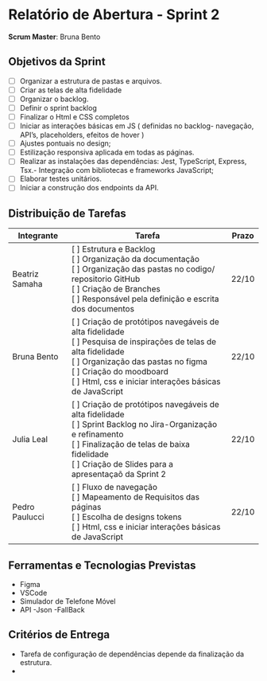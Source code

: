 

# Relatório de Abertura - Sprint 2

**Scrum Master**: Bruna Bento 

## Objetivos da Sprint

- [ ] Organizar a estrutura de pastas e arquivos.
- [ ] Criar as telas de alta fidelidade 
- [ ] Organizar o backlog.
- [ ] Definir o sprint backlog 
- [ ] Finalizar o Html e CSS completos
- [ ] Iniciar as interações básicas em JS ( definidas no backlog- navegação, API’s,     placeholders, efeitos de hover )
- [ ] Ajustes pontuais no design;
- [ ] Estilização responsiva aplicada em todas as páginas.
- [ ] Realizar as instalações das dependências: Jest, TypeScript, Express, Tsx.- Integração com bibliotecas e frameworks JavaScript;
- [ ] Elaborar testes unitários.
- [ ] Iniciar a construção dos endpoints da API.

## Distribuição de Tarefas
| Integrante       | Tarefa                                                                 | Prazo |
|------------------|------------------------------------------------------------------------|--------|
| Beatriz Samaha   |  [ ] Estrutura e Backlog<br> [ ] Organização da documentação<br> [ ] Organização das pastas no codigo/ repositorio GitHub<br> [ ] Criação de Branches<br> [ ] Responsável pela definição e escrita dos documentos<br>  | 22/10  |
| Bruna Bento      |  [ ] Criação de protótipos navegáveis de alta fidelidade<br> [ ] Pesquisa de inspirações de telas de alta fidelidade<br> [ ] Organização das pastas no figma<br> [ ] Criação do moodboard<br> [ ] Html, css e iniciar interações básicas de JavaScript<br>   | 22/10  |
| Julia Leal       |  [ ] Criação de protótipos navegáveis de alta fidelidade<br> [ ] Sprint Backlog no Jira-Organização e refinamento<br>  [ ] Finalização de telas de baixa fidelidade<br> [ ] Criação de Slides para a apresentaçaõ da Sprint 2<br>  | 22/10  |
| Pedro Paulucci   |  [ ] Fluxo de navegação<br>  [ ] Mapeamento de Requisitos das páginas<br> [ ] Escolha de designs tokens<br> [ ] Html, css e iniciar interações básicas de JavaScript<br>  | 22/10  |

## Ferramentas e Tecnologias Previstas
- Figma
- VSCode
- Simulador de Telefone Móvel 
- API 
-Json 
-FallBack

## Critérios de Entrega
- Tarefa de configuração de dependências depende da finalização da estrutura.
- 